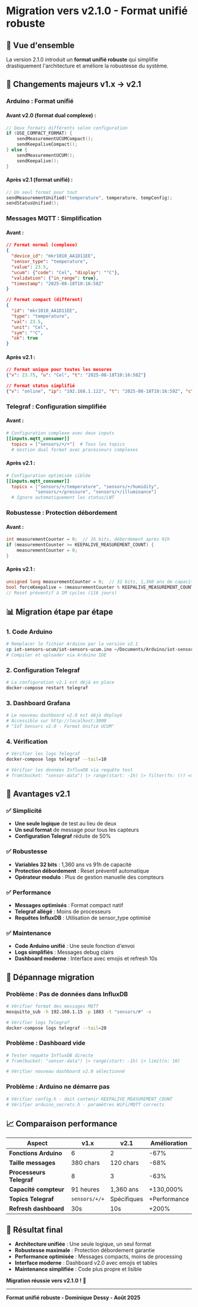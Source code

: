 # Migration vers v2.1.0 - Format unifié robuste

## 🎯 Vue d'ensemble

La version 2.1.0 introduit un **format unifié robuste** qui simplifie drastiquement l'architecture et améliore la robustesse du système.

## 🔄 Changements majeurs v1.x → v2.1

### **Arduino : Format unifié**

#### **Avant v2.0 (format dual complexe) :**
```cpp
// Deux formats différents selon configuration
if (USE_COMPACT_FORMAT) {
    sendMeasurementUCUMCompact();
    sendKeepaliveCompact();
} else {
    sendMeasurementUCUM();
    sendKeepalive();
}
```

#### **Après v2.1 (format unifié) :**
```cpp
// Un seul format pour tout
sendMeasurementUnified("temperature", temperature, tempConfig);
sendStatusUnified();
```

### **Messages MQTT : Simplification**

#### **Avant :**
```json
// Format normal (complexe)
{
  "device_id": "mkr1010_AA1D11EE",
  "sensor_type": "temperature", 
  "value": 23.5,
  "ucum": {"code": "Cel", "display": "°C"},
  "validation": {"in_range": true},
  "timestamp": "2025-08-18T10:16:58Z"
}

// Format compact (différent)
{
  "id": "mkr1010_AA1D11EE",
  "type": "temperature",
  "val": 23.5,
  "unit": "Cel",
  "sym": "°C", 
  "ok": true
}
```

#### **Après v2.1 :**
```json
// Format unique pour toutes les mesures
{"v": 23.75, "u": "Cel", "t": "2025-08-18T10:16:58Z"}

// Format status simplifié
{"v": "online", "ip": "192.168.1.122", "t": "2025-08-18T10:16:59Z", "c": 19}
```

### **Telegraf : Configuration simplifiée**

#### **Avant :**
```toml
# Configuration complexe avec deux inputs
[[inputs.mqtt_consumer]]
  topics = ["sensors/+/+"]  # Tous les topics
  # Gestion dual format avec processeurs complexes
```

#### **Après v2.1 :**
```toml
# Configuration optimisée ciblée
[[inputs.mqtt_consumer]]
  topics = ["sensors/+/temperature", "sensors/+/humidity", 
           "sensors/+/pressure", "sensors/+/illuminance"]
  # Ignore automatiquement les status/LWT
```

### **Robustesse : Protection débordement**

#### **Avant :**
```cpp
int measurementCounter = 0;  // 16 bits, débordement après 91h
if (measurementCounter >= KEEPALIVE_MEASUREMENT_COUNT) {
    measurementCounter = 0;
}
```

#### **Après v2.1 :**
```cpp
unsigned long measurementCounter = 0;  // 32 bits, 1,360 ans de capacité
bool forceKeepalive = (measurementCounter % KEEPALIVE_MEASUREMENT_COUNT) == 0;
// Reset préventif à 1M cycles (116 jours)
```

## 📊 Migration étape par étape

### **1. Code Arduino**
```bash
# Remplacer le fichier Arduino par la version v2.1
cp iot-sensors-ucum/iot-sensors-ucum.ino ~/Documents/Arduino/iot-sensors-ucum/
# Compiler et uploader via Arduino IDE
```

### **2. Configuration Telegraf**
```bash
# La configuration v2.1 est déjà en place
docker-compose restart telegraf
```

### **3. Dashboard Grafana**
```bash
# Le nouveau dashboard v2.0 est déjà déployé
# Accessible sur http://localhost:3000
# "IoT Sensors v2.0 - Format Unifié UCUM"
```

### **4. Vérification**
```bash
# Vérifier les logs Telegraf
docker-compose logs telegraf --tail=10

# Vérifier les données InfluxDB via requête test
# from(bucket: "sensor-data") |> range(start: -1h) |> filter(fn: (r) => r["_field"] == "value")
```

## 🎯 Avantages v2.1

### **✅ Simplicité**
- **Une seule logique** de test au lieu de deux
- **Un seul format** de message pour tous les capteurs
- **Configuration Telegraf** réduite de 50%

### **✅ Robustesse**
- **Variables 32 bits** : 1,360 ans vs 91h de capacité
- **Protection débordement** : Reset préventif automatique
- **Opérateur modulo** : Plus de gestion manuelle des compteurs

### **✅ Performance**
- **Messages optimisés** : Format compact natif
- **Telegraf allégé** : Moins de processeurs
- **Requêtes InfluxDB** : Utilisation de sensor_type optimisé

### **✅ Maintenance**
- **Code Arduino unifié** : Une seule fonction d'envoi
- **Logs simplifiés** : Messages debug clairs
- **Dashboard moderne** : Interface avec emojis et refresh 10s

## 🔧 Dépannage migration

### **Problème : Pas de données dans InfluxDB**
```bash
# Vérifier format des messages MQTT
mosquitto_sub -h 192.168.1.15 -p 1883 -t "sensors/#" -v

# Vérifier logs Telegraf
docker-compose logs telegraf --tail=20
```

### **Problème : Dashboard vide**
```bash
# Tester requête InfluxDB directe
# from(bucket: "sensor-data") |> range(start: -1h) |> limit(n: 10)

# Vérifier nouveau dashboard v2.0 sélectionné
```

### **Problème : Arduino ne démarre pas**
```bash
# Vérifier config.h - doit contenir KEEPALIVE_MEASUREMENT_COUNT
# Vérifier arduino_secrets.h - paramètres WiFi/MQTT corrects
```

## 📈 Comparaison performance

| Aspect | v1.x | v2.1 | Amélioration |
|--------|------|------|-------------|
| **Fonctions Arduino** | 6 | 2 | -67% |
| **Taille messages** | 380 chars | 120 chars | -68% |
| **Processeurs Telegraf** | 8 | 3 | -63% |
| **Capacité compteur** | 91 heures | 1,360 ans | +130,000% |
| **Topics Telegraf** | `sensors/+/+` | Spécifiques | +Performance |
| **Refresh dashboard** | 30s | 10s | +200% |

## 🎉 Résultat final

- **Architecture unifiée** : Une seule logique, un seul format
- **Robustesse maximale** : Protection débordement garantie
- **Performance optimisée** : Messages compacts, moins de processing
- **Interface moderne** : Dashboard v2.0 avec emojis et tables
- **Maintenance simplifiée** : Code plus propre et lisible

**Migration réussie vers v2.1.0 !** 🚀

---

**Format unifié robuste - Dominique Dessy - Août 2025**
